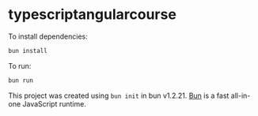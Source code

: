 # typescriptangularcourse

To install dependencies:

```bash
bun install
```

To run:

```bash
bun run 
```

This project was created using `bun init` in bun v1.2.21. [Bun](https://bun.com) is a fast all-in-one JavaScript runtime.
